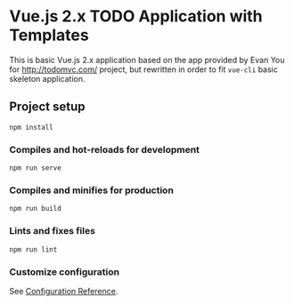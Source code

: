 # Vue.js 2.x TODO Application with Templates

This is basic Vue.js 2.x application based on the app provided by Evan You for http://todomvc.com/ project, but rewritten in order to fit `vue-cli` basic skeleton application.

## Project setup
```
npm install
```

### Compiles and hot-reloads for development
```
npm run serve
```

### Compiles and minifies for production
```
npm run build
```

### Lints and fixes files
```
npm run lint
```

### Customize configuration
See [Configuration Reference](https://cli.vuejs.org/config/).

